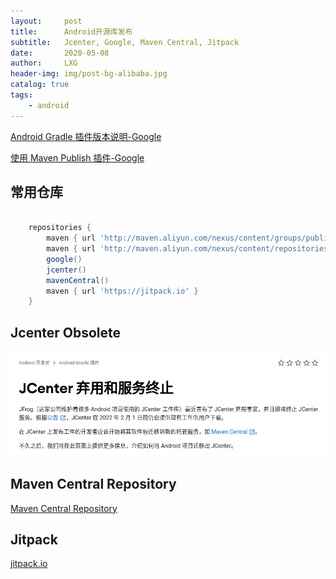 ```yaml
---
layout:     post
title:      Android开源库发布
subtitle:   Jcenter, Google, Maven Central, Jitpack
date:       2020-05-08
author:     LXG
header-img: img/post-bg-alibaba.jpg
catalog: true
tags:
    - android
---
```


[Android Gradle 插件版本说明-Google](https://developer.android.google.cn/studio/releases/gradle-plugin?hl=zh_cn)

[使用 Maven Publish 插件-Google](https://developer.android.google.cn/studio/build/maven-publish-plugin?hl=zh_cn)

## 常用仓库

```gradle

    repositories {
        maven { url 'http://maven.aliyun.com/nexus/content/groups/public/' }
        maven { url 'http://maven.aliyun.com/nexus/content/repositories/jcenter' }
        google()
        jcenter()
        mavenCentral()
        maven { url 'https://jitpack.io' }
    }

```

## Jcenter Obsolete

![jcenter_obsolete](/images/jcenter_obsolete.png)

## Maven Central Repository

[Maven Central Repository](https://maven.apache.org/repository/index.html)

## Jitpack

[jitpack.io](https://jitpack.io/)

 

